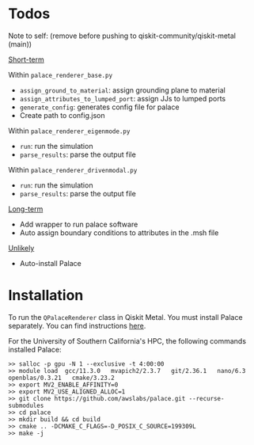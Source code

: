 # Todos 
Note to self: (remove before pushing to qiskit-community/qiskit-metal (main))

<u>Short-term</u>

Within `palace_renderer_base.py`
- `assign_ground_to_material`: assign grounding plane to material
- `assign_attributes_to_lumped_port`: assign JJs to lumped ports
- `generate_config`: generates config file for palace
- Create path to config.json

Within `palace_renderer_eigenmode.py`
- `run`: run the simulation
- `parse_results`: parse the output file

Within `palace_renderer_drivenmodal.py`
- `run`: run the simulation
- `parse_results`: parse the output file


<u>Long-term</u>
- Add wrapper to run palace software
- Auto assign boundary conditions to attributes in the .msh file

<u>Unlikely</u>
- Auto-install Palace


# Installation
To run the `QPalaceRenderer` class in Qiskit Metal. You must install Palace separately. You can find instructions [here](https://awslabs.github.io/palace/stable/install/).

For the University of Southern California's HPC, the following commands installed Palace:
```
>> salloc -p gpu -N 1 --exclusive -t 4:00:00
>> module load  gcc/11.3.0   mvapich2/2.3.7   git/2.36.1   nano/6.3   openblas/0.3.21   cmake/3.23.2
>> export MV2_ENABLE_AFFINITY=0
>> export MV2_USE_ALIGNED_ALLOC=1
>> git clone https://github.com/awslabs/palace.git --recurse-submodules
>> cd palace
>> mkdir build && cd build
>> cmake .. -DCMAKE_C_FLAGS=-D_POSIX_C_SOURCE=199309L
>> make -j
```
